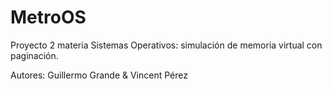 # MetroOS
Proyecto 2 materia Sistemas Operativos: simulación de memoria virtual con paginación.

Autores:
Guillermo Grande & Vincent Pérez
